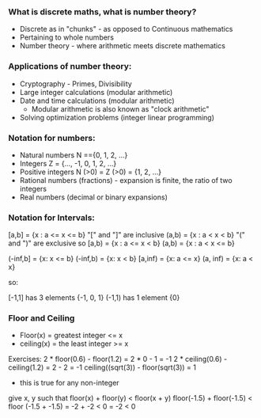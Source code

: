 ### What is discrete maths, what is number theory?
* Discrete as in "chunks" - as opposed to Continuous mathematics
* Pertaining to whole numbers
* Number theory - where arithmetic meets discrete mathematics

### Applications of number theory:
* Cryptography - Primes, Divisibility
* Large integer calculations (modular arithmetic)
* Date and time calculations (modular arithmetic) 
	- Modular arithmetic is also known as "clock arithmetic"
* Solving optimization problems (integer linear programming)

### Notation for numbers:

* Natural numbers N =={0, 1, 2, ...}
* Integers Z = {..., -1, 0, 1, 2, ...}
* Positive integers N (>0) = Z (>0) = {1, 2, ...}
* Rational numbers (fractions) - expansion is finite, the ratio of two integers
* Real numbers (decimal or binary expansions) 

### Notation for Intervals:

[a,b] = {x : a <= x <= b} "[" and "]" are inclusive
(a,b) = {x : a < x < b} "(" and ")" are exclusive
so
[a,b) = {x : a <= x < b}
(a,b) = {x : a < x <= b}

(-inf,b] = {x: x <= b}
(-inf,b) = {x: x < b}
[a,inf) = {x: a <= x}
(a, inf) = {x: a < x}

so:

[-1,1] has 3 elements {-1, 0, 1}
(-1,1) has 1 element {0}

### Floor and Ceiling

* Floor(x) = greatest integer <= x
* ceiling(x) = the least integer >= x

Exercises:
2 * floor(0.6) - floor(1.2) = 2 * 0 - 1 = -1
2 * ceiling(0.6) - ceiling(1.2) = 2 - 2 = -1
ceiling((sqrt(3)) - floor(sqrt(3)) = 1
 - this is true for any non-integer

give x, y such that floor(x) + floor(y) < floor(x + y)
floor(-1.5) + floor(-1.5) < floor (-1.5 + -1.5)
= -2 + -2 < 0 = -2 < 0
